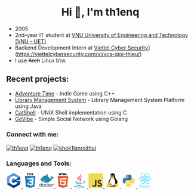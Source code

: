 # <h1 align="center">Hi 👋, I'm th1enq</h1>

- 2005
- 2nd-year IT student at [VNU University of Engineering and Technology (VNU - UET)](https://uet.vnu.edu.vn)
- Backend Development Intern at [Viettel Cyber Security](https://viettelcybersecurity.com/vi/vcs-gioi-thieu/)](https://viettelcybersecurity.com/vi/vcs-gioi-thieu/)
- I use ~~Arch~~ Linux btw.

## Recent projects:

- [Adventure Time](https://github.com/th1enq/Adventure-Time) - Indie Game using C++ 
- [Library Management System](https://github.com/th1enq/Library-Management-System-JAVA) - Library Management System Platform using Java
- [CatShell](https://github.com/th1enq/CatShell) - UNIX Shell implementation using C
- [GoVibe](https://github.com/th1enq/GoVibe) - Simple Social Network using Golang

<h3 align="left">Connect with me:</h3>
<p align="left">
<a href="https://linkedin.com/in/th1enq" target="blank"><img align="center" src="https://raw.githubusercontent.com/rahuldkjain/github-profile-readme-generator/master/src/images/icons/Social/linked-in-alt.svg" alt="th1enq" height="30" width="40" /></a>
<a href="https://fb.com/th1enq" target="blank"><img align="center" src="https://raw.githubusercontent.com/rahuldkjain/github-profile-readme-generator/master/src/images/icons/Social/facebook.svg" alt="th1enq" height="30" width="40" /></a>
<a href="https://discord.gg/khok1lanroithoi" target="blank"><img align="center" src="https://raw.githubusercontent.com/rahuldkjain/github-profile-readme-generator/master/src/images/icons/Social/discord.svg" alt="khok1lanroithoi" height="30" width="40" /></a>
</p>

<h3 align="left">Languages and Tools:</h3>
<p align="left"> <a href="https://www.w3schools.com/cpp/" target="_blank" rel="noreferrer"> <img src="https://raw.githubusercontent.com/devicons/devicon/master/icons/cplusplus/cplusplus-original.svg" alt="cplusplus" width="40" height="40"/> </a> <a href="https://www.w3schools.com/css/" target="_blank" rel="noreferrer"> <img src="https://raw.githubusercontent.com/devicons/devicon/master/icons/css3/css3-original-wordmark.svg" alt="css3" width="40" height="40"/> </a> <a href="https://www.docker.com/" target="_blank" rel="noreferrer"> <img src="https://raw.githubusercontent.com/devicons/devicon/master/icons/docker/docker-original-wordmark.svg" alt="docker" width="40" height="40"/> </a> <a href="https://www.w3.org/html/" target="_blank" rel="noreferrer"> <img src="https://raw.githubusercontent.com/devicons/devicon/master/icons/html5/html5-original-wordmark.svg" alt="html5" width="40" height="40"/> </a> <a href="https://www.java.com" target="_blank" rel="noreferrer"> <img src="https://raw.githubusercontent.com/devicons/devicon/master/icons/java/java-original.svg" alt="java" width="40" height="40"/> </a> <a href="https://developer.mozilla.org/en-US/docs/Web/JavaScript" target="_blank" rel="noreferrer"> <img src="https://raw.githubusercontent.com/devicons/devicon/master/icons/javascript/javascript-original.svg" alt="javascript" width="40" height="40"/> </a> <a href="https://www.linux.org/" target="_blank" rel="noreferrer"> <img src="https://raw.githubusercontent.com/devicons/devicon/master/icons/linux/linux-original.svg" alt="linux" width="40" height="40"/> </a> <a href="https://www.python.org" target="_blank" rel="noreferrer"> <img src="https://raw.githubusercontent.com/devicons/devicon/master/icons/python/python-original.svg" alt="python" width="40" height="40"/> </a> <a href="https://reactjs.org/" target="_blank" rel="noreferrer"> <img src="https://raw.githubusercontent.com/devicons/devicon/master/icons/react/react-original-wordmark.svg" alt="react" width="40" height="40"/> </a> </p>
